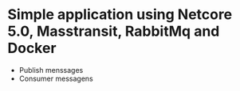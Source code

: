 # Simple application using Netcore 5.0, Masstransit, RabbitMq and Docker

- Publish menssages
- Consumer messagens
